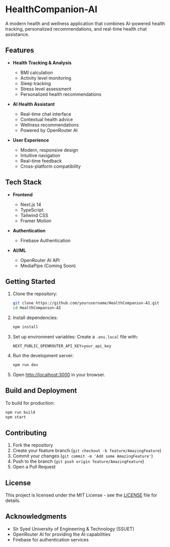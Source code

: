 # HealthCompanion-AI

A modern health and wellness application that combines AI-powered health tracking, personalized recommendations, and real-time health chat assistance.

## Features

- **Health Tracking & Analysis**
  - BMI calculation
  - Activity level monitoring
  - Sleep tracking
  - Stress level assessment
  - Personalized health recommendations

- **AI Health Assistant**
  - Real-time chat interface
  - Contextual health advice
  - Wellness recommendations
  - Powered by OpenRouter AI

- **User Experience**
  - Modern, responsive design
  - Intuitive navigation
  - Real-time feedback
  - Cross-platform compatibility

## Tech Stack

- **Frontend**
  - Next.js 14
  - TypeScript
  - Tailwind CSS
  - Framer Motion

- **Authentication**
  - Firebase Authentication

- **AI/ML**
  - OpenRouter AI API
  - MediaPipe (Coming Soon)

## Getting Started

1. Clone the repository:
   ```bash
   git clone https://github.com/yourusername/HealthCompanion-AI.git
   cd HealthCompanion-AI
   ```

2. Install dependencies:
   ```bash
   npm install
   ```

3. Set up environment variables:
   Create a `.env.local` file with:
   ```
   NEXT_PUBLIC_OPENROUTER_API_KEY=your_api_key
   ```

4. Run the development server:
   ```bash
   npm run dev
   ```

5. Open [http://localhost:3000](http://localhost:3000) in your browser.

## Build and Deployment

To build for production:
```bash
npm run build
npm start
```

## Contributing

1. Fork the repository
2. Create your feature branch (`git checkout -b feature/AmazingFeature`)
3. Commit your changes (`git commit -m 'Add some AmazingFeature'`)
4. Push to the branch (`git push origin feature/AmazingFeature`)
5. Open a Pull Request

## License

This project is licensed under the MIT License - see the [LICENSE](LICENSE) file for details.

## Acknowledgments

- Sir Syed University of Engineering & Technology (SSUET)
- OpenRouter AI for providing the AI capabilities
- Firebase for authentication services 
